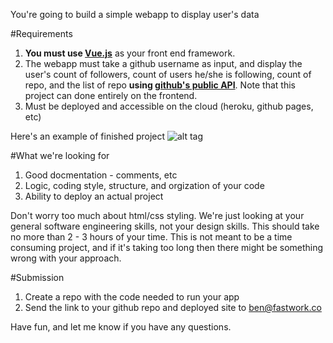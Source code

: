 You're going to build a simple webapp to display user's data

#Requirements
1. **You must use [Vue.js](https://vuejs.org/)** as your front end framework. 
2. The webapp must take a github username as input, and display the user's count of followers, count of users he/she is following, count of repo, and the list of repo **using [github's public API](https://developer.github.com/v3/)**. Note that this project can done entirely on the frontend.
3. Must be deployed and accessible on the cloud (heroku, github pages, etc)

Here's an example of finished project
![alt tag](http://blog.teamtreehouse.com/wp-content/uploads/2013/10/github-api-jquery-tutorial-preview.jpg)

#What we're looking for
1. Good docmentation - comments, etc
2. Logic, coding style, structure, and orgization of your code
3. Ability to deploy an actual project

Don't worry too much about html/css styling. We're just looking at your general software engineering skills, not your design skills.
This should take no more than 2 - 3 hours of your time. This is not meant to be a time consuming project, and if it's taking too long then there might be something wrong with your approach.

#Submission
1. Create a repo with the code needed to run your app
2. Send the link to your github repo and deployed site to ben@fastwork.co

Have fun, and let me know if you have any questions.
